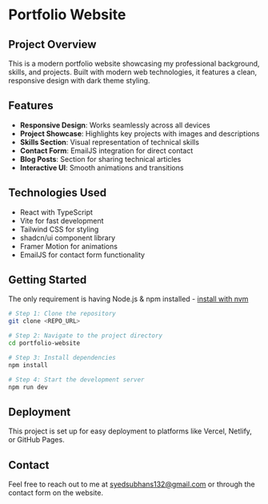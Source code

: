 # Portfolio Website

## Project Overview

This is a modern portfolio website showcasing my professional background, skills, and projects. Built with modern web technologies, it features a clean, responsive design with dark theme styling.

## Features

- **Responsive Design**: Works seamlessly across all devices
- **Project Showcase**: Highlights key projects with images and descriptions
- **Skills Section**: Visual representation of technical skills
- **Contact Form**: EmailJS integration for direct contact
- **Blog Posts**: Section for sharing technical articles
- **Interactive UI**: Smooth animations and transitions

## Technologies Used

- React with TypeScript
- Vite for fast development
- Tailwind CSS for styling
- shadcn/ui component library
- Framer Motion for animations
- EmailJS for contact form functionality

## Getting Started

The only requirement is having Node.js & npm installed - [install with nvm](https://github.com/nvm-sh/nvm#installing-and-updating)

```sh
# Step 1: Clone the repository
git clone <REPO_URL>

# Step 2: Navigate to the project directory
cd portfolio-website

# Step 3: Install dependencies
npm install

# Step 4: Start the development server
npm run dev
```

## Deployment

This project is set up for easy deployment to platforms like Vercel, Netlify, or GitHub Pages.

## Contact

Feel free to reach out to me at syedsubhans132@gmail.com or through the contact form on the website.
